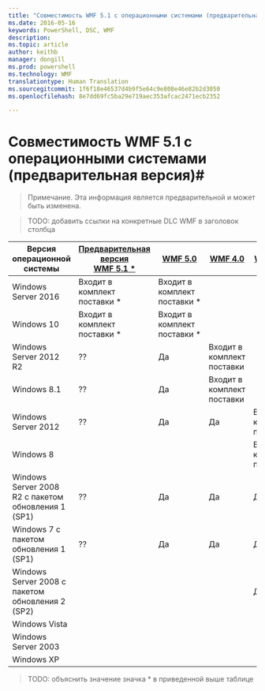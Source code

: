 ```yaml
---
title: "Совместимость WMF 5.1 с операционными системами (предварительная версия)"
ms.date: 2016-05-16
keywords: PowerShell, DSC, WMF
description: 
ms.topic: article
author: keithb
manager: dongill
ms.prod: powershell
ms.technology: WMF
translationtype: Human Translation
ms.sourcegitcommit: 1f6f18e46537d4b9f5e64c9e808e46e82b2d3050
ms.openlocfilehash: 8e7dd69fc5ba29e719aec353afcac2471ecb2352

---
```


# Совместимость WMF 5.1 с операционными системами (предварительная версия)#

> Примечание. Эта информация является предварительной и может быть изменена.

>TODO: добавить ссылки на конкретные DLC WMF в заголовок столбца

| Версия операционной системы | [Предварительная версия WMF 5.1 *]() | [WMF 5.0]() | [WMF 4.0]() |  [WMF 3.0]() | [WMF 2.0]() |
| ------------------------ | ----------- | ----------- | ----------- | ------------ |  ------------- |
| Windows Server 2016 | Входит в комплект поставки * | Входит в комплект поставки * |  |  |  |
| Windows 10 | Входит в комплект поставки * | Входит в комплект поставки *  | | | |  
| Windows Server 2012 R2| ?? | Да | Входит в комплект поставки |  |  |
| Windows 8.1 | ?? | Да |  Входит в комплект поставки |  |  |
| Windows Server 2012 | ?? | Да | Да |  Входит в комплект поставки | |
| Windows 8 |  |  |  | Входит в комплект поставки | |
| Windows Server 2008 R2 с пакетом обновления 1 (SP1) | ?? | Да | Да |  Да| Входит в комплект поставки |
| Windows 7 с пакетом обновления 1 (SP1)  | ?? | Да | Да | Да | Входит в комплект поставки |
| Windows Server 2008 с пакетом обновления 2 (SP2) | | | | Да | Да |
| Windows Vista | | | | | Да |
| Windows Server 2003| | | |  | Да |
| Windows XP | | | |  | Да |

>TODO: объяснить значение значка * в приведенной выше таблице



<!--HONumber=Jul16_HO1-->


